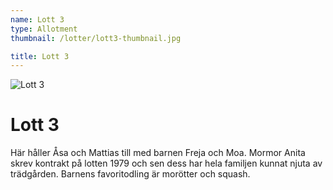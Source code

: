 ```yaml
---
name: Lott 3
type: Allotment
thumbnail: /lotter/lott3-thumbnail.jpg

title: Lott 3
---
```


![Lott 3](/lotter/lott3.jpg#left)

# Lott 3

Här håller Åsa och Mattias till med barnen Freja och Moa. Mormor Anita skrev kontrakt på lotten 1979 och sen dess har hela familjen kunnat njuta av trädgården. Barnens favoritodling är morötter och squash.
